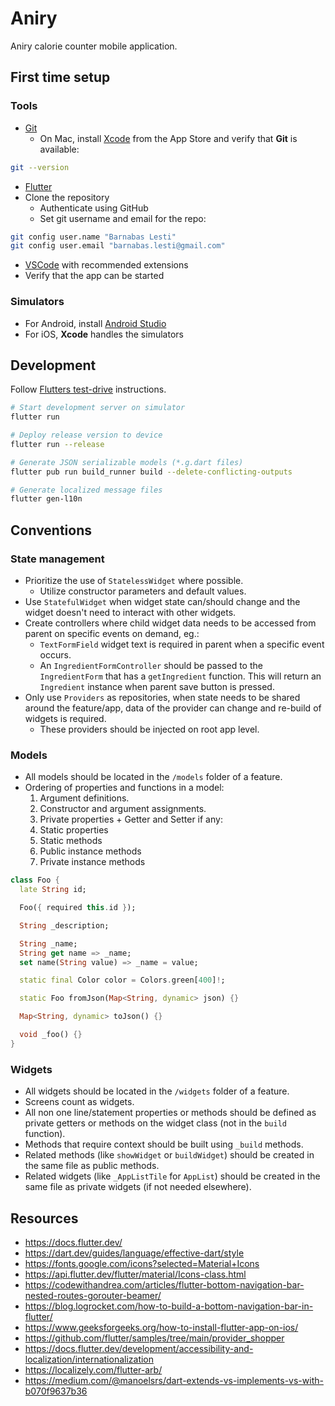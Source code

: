 # Aniry

Aniry calorie counter mobile application.

## First time setup
### Tools
- [Git](https://git-scm.com/downloads)
  - On Mac, install [Xcode](https://developer.apple.com/xcode/) from the App Store and verify that **Git** is available:
```bash
git --version
```
- [Flutter](https://docs.flutter.dev/get-started/install)
- Clone the repository
  - Authenticate using GitHub
  - Set git username and email for the repo:
```bash
git config user.name "Barnabas Lesti"
git config user.email "barnabas.lesti@gmail.com"
```
- [VSCode](https://code.visualstudio.com/download) with recommended extensions
- Verify that the app can be started

### Simulators
  - For Android, install [Android Studio](https://developer.android.com/studio)
  - For iOS, **Xcode** handles the simulators

## Development
Follow [Flutters test-drive](https://docs.flutter.dev/get-started/test-drive) instructions.


```bash
# Start development server on simulator
flutter run

# Deploy release version to device
flutter run --release

# Generate JSON serializable models (*.g.dart files)
flutter pub run build_runner build --delete-conflicting-outputs

# Generate localized message files
flutter gen-l10n
```

## Conventions
### State management
- Prioritize the use of `StatelessWidget` where possible.
  - Utilize constructor parameters and default values.
- Use `StatefulWidget` when widget state can/should change and the widget doesn't need to interact with other widgets.
- Create controllers where child widget data needs to be accessed from parent on specific events on demand, eg.:
  - `TextFormField` widget text is required in parent when a specific event occurs.
  - An `IngredientFormController` should be passed to the `IngredientForm` that has a `getIngredient` function. This will return an `Ingredient` instance when parent save button is pressed.
- Only use `Providers` as repositories, when state needs to be shared around the feature/app, data of the provider can change and re-build of widgets is required.
  - These providers should be injected on root app level.

### Models
- All models should be located in the `/models` folder of a feature.
- Ordering of properties and functions in a model:
  1. Argument definitions.
  2. Constructor and argument assignments.
  3. Private properties + Getter and Setter if any:
  4. Static properties
  5. Static methods
  6. Public instance methods
  7. Private instance methods
```dart
class Foo {
  late String id;

  Foo({ required this.id });

  String _description;

  String _name;
  String get name => _name;
  set name(String value) => _name = value;

  static final Color color = Colors.green[400]!;

  static Foo fromJson(Map<String, dynamic> json) {}

  Map<String, dynamic> toJson() {}

  void _foo() {}
}
```

### Widgets
- All widgets should be located in the `/widgets` folder of a feature.
- Screens count as widgets.
- All non one line/statement properties or methods should be defined as private getters or methods on the widget class (not in the `build` function).
- Methods that require context should be built using `_build` methods.
- Related methods (like `showWidget` or `buildWidget`) should be created in the same file as public methods.
- Related widgets (like `_AppListTile` for `AppList`) should be created in the same file as private widgets (if not needed elsewhere).

## Resources
- https://docs.flutter.dev/
- https://dart.dev/guides/language/effective-dart/style
- https://fonts.google.com/icons?selected=Material+Icons
- https://api.flutter.dev/flutter/material/Icons-class.html
- https://codewithandrea.com/articles/flutter-bottom-navigation-bar-nested-routes-gorouter-beamer/
- https://blog.logrocket.com/how-to-build-a-bottom-navigation-bar-in-flutter/
- https://www.geeksforgeeks.org/how-to-install-flutter-app-on-ios/
- https://github.com/flutter/samples/tree/main/provider_shopper
- https://docs.flutter.dev/development/accessibility-and-localization/internationalization
- https://localizely.com/flutter-arb/
- https://medium.com/@manoelsrs/dart-extends-vs-implements-vs-with-b070f9637b36
